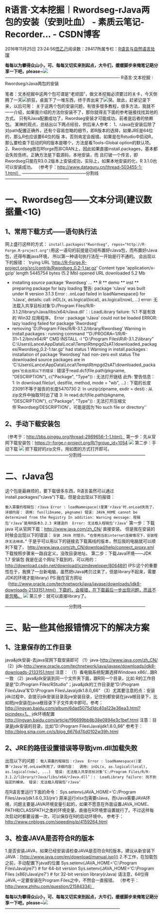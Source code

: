 
# R语言·文本挖掘︱Rwordseg-rJava两包的安装（安到吐血） - 素质云笔记-Recorder... - CSDN博客

2016年11月25日 23:24:56[悟乙己](https://me.csdn.net/sinat_26917383)阅读数：28417所属专栏：[R语言与自然语言处理](https://blog.csdn.net/column/details/13670.html)




**每每以为攀得众山小，可、每每又切实来到起点，大牛们，缓缓脚步来俺笔记葩分享一下吧，please~**![](https://img-blog.csdn.net/20161213101203247)
———————————————————————————
R语言·文本挖掘︱Rwordseg/rJava两包的安装

笔者：文本挖掘中这两个包可谓是“老顽固”，做文本挖掘必须要过的关卡，今天倒腾了一天![抓狂](http://static.blog.csdn.net/xheditor/xheditor_emot/default/crazy.gif)，桌面下了一堆东西，终于弄出来了![哭](http://static.blog.csdn.net/xheditor/xheditor_emot/default/cry.gif)。故此，赶紧记录下来，以后可用：
关于这两个包的安装问题，有很多很多教程，很多方法，我就不一一介绍，如果我介绍的方法你安装不了，那你就得去下面的参考链接找找其他的方式。
只有RJava配置成功了，Rwordseg安装才可能成功，前者是后者的依赖包。
某神的观点，总结出以下两点经验，供后来人参考：
1、rJava在安装后除了对path配置正确外，还有个容易忽略的细节，即R版本的选择，如果JRE是64位的，那么R也应该要64位的版
本，否则肯定会报错。如果是在Rstudio中启动R，那么要检查下启动的R的版本是哪个，方法是看Tools-Global option的默认项。
2、Rwordseg放在Rforge而非CRAN上，因此如果直接install.packages，基本都会失败告终。正确方法是下载源码，本地安装，而
且打破一个传言，即Rwordseg只能在R3.0.2版本上安装成功，实际上，如果本地安装的化，R 3.1.0也可以安装成功。
（参考于：http://www.dataguru.cn/thread-503455-1-1.html）
———————————————分割线———————————————

# 一、Rwordseg包——文本分词(建议数据量<1G)

## 1、常用下载方式——语句执行法
网上盛行这样的方式：
`install.packages("Rwordseg", repos="http://R-Forge.R-project.org")`用这一语句的前提是已经布置好rJava包，而布置好rJava包，还得布置java环境，
所以第一种语句执行法在一开始是行不通的。
会出现以下的报错：
`trying URL 'http://R-Forge.R-project.org/src/contrib/Rwordseg_0.2-1.tar.gz'
Content type 'application/x-gzip' length 5445754 bytes (5.2 Mb)
opened URL
downloaded 5.2 Mb
* installing *source* package 'Rwordseg' ...
** R
** demo
** inst
** preparing package for lazy loading
警告: package 'rJava' was built under R version 3.1.3
Error : .onLoad failed in loadNamespace() for 'rJava', details:
  call: inDL(x, as.logical(local), as.logical(now), ...)
  error: 无法载入共享目标对象‘D:/Program Files/R/R-3.1.2/library/rJava/libs/x64/rJava.dll’：:
  LoadLibrary failure:  %1 不是有效的 Win32 应用程序。
Error : package 'rJava' could not be loaded
ERROR: lazy loading failed for package 'Rwordseg'
* removing 'D:/Program Files/R/R-3.1.2/library/Rwordseg'
Warning in install.packages :
  running command '"D:/PROGRA~1/R/R-31~1.2/bin/x64/R" CMD INSTALL -l "D:\Program Files\R\R-3.1.2\library" C:\Users\Lance\AppData\Local\Temp\Rtmpgd2sAT/downloaded_packages/Rwordseg_0.2-1.tar.gz' had status 1
Warning in install.packages :
  installation of package ‘Rwordseg’ had non-zero exit status
The downloaded source packages are in
        ‘C:\Users\Lance\AppData\Local\Temp\Rtmpgd2sAT\downloaded_packages’`
也会出现以下的错误：
`错误于read.dcf(file.path(pkgname, "DESCRIPTION"), c("Package", "Type")) : 
  无法打开链结
此外: 警告信息：
1: In download.file(url, destfile, method, mode = "wb", ...) :
  下载的长度23091不等于报告的长度5470730
2: In unzip(zipname, exdir = dest) : 从zip文件中抽取1时出了错
3: In read.dcf(file.path(pkgname, "DESCRIPTION"), c("Package", "Type")) :
  无法打开压缩文件'Rwordseg/DESCRIPTION'，可能是因为'No such file or directory'`



## 2、手动下载安装包
（参考于：http://bbs.pinggu.org/thread-2989656-1-1.html）
第一步：先从官网下载安装包：https://r-forge.r-project.org/R/?group_id=1054
![](https://img-blog.csdn.net/20160312220041111)
第二步：手动下载
![](https://img-blog.csdn.net/20160312220200359)
把下载好的zip文件，用如图的方式打开即可。
———————————————分割线———————————————

# 二、rJava包
这个包是最麻烦的，要下载很多东西，R语言虽然可以通过install.packages("rJava")下载，但是会出现以下的报错：

`载入需要的程辑包：rJava
Error : loadNamespace()里算'rJava'时.onLoad失败了，详细内容：
  调用: fun(libname, pkgname)
  错误: JAVA_HOME cannot be determined from the Registry
In addition: Warning message:
程辑包‘rJava’是用R版本3.2.3 来建造的 
Error: 无法载入程辑包‘rJava’`
第一步：下载java
可从官网下载：http://www.java.com/zh_CN/
直接安装。
但是我在安装的时候会出现以下的错误：
`安装 JAVA 时提示，“在使用当前internet连接情况下，安装程序无法继续。”`
于是乎可以用以下的链接去下载离线的版本，然后我的电脑就可以顺利下载了，
http://www.java.com/zh_CN/download/help/connect_proxy.xml
下载按照步骤来一路自定义，没改目录地址。
第二步：下载Java环境——JDK 1.7 安装包
我是在这个网址下载到的，可以用的：http://download.csdn.net/download/jczmdeveloper/8064891
(PS:这个的重要性在于，我换了一台新电脑，虽然把rJava拷贝过来了，但是library不起来，需要JDK的环境才能library)
PS:我在官方网址（http://www.oracle.com/technetwork/java/javase/downloads/jdk8-downloads-2133151.html）下载的，会报错，在下载最后一步出现问题，而且不能忽略。
![](https://img-blog.csdn.net/20160312221838349)
第三步：就可以直接library了。

———————————————分割线———————————————

# 三、贴一些其他报错情况下的解决方案

## 1、注意保存的工作目录
java&jdk安装-去java官网下载安装即可
（1）java-http://www.java.com/zh_CN/
（2）jdk-http://www.oracle.com/technetwork/java/javase/downloads/jdk8-downloads-2133151.html
注意：
（1）看电脑系统配置选择Windows x86/...跟R一致
（2）java&jdk安装到同一个文件夹下面，跟R同一个目录，比如 R的工作目录是"D:/Program Files/RStudio"；java&jdk的工作目录是“D:\Program Files\Java”&“D:\Program Files\Java\jdk1.8.0_66”
（3）尤其要注意的点：安装jdk过程中，会提示jdk安装目录及jre安装目录，记住别都安装在java根目录下，比如把jre安装在java根目录下子文件夹中即可。参考：http://jingyan.baidu.com/album/6dad5075d1dc40a123e36ea3.html?picindex=1。
jdk环境配置
http://jingyan.baidu.com/article/f96699bb8b38e0894e3c1bef.html
注意：目录是jdk安装的目录，比如“D:\Program Files\Java\jdk1.8.0_66”
参考于：http://blog.sina.com.cn/s/blog_6676d74d0102w39h.html

## 2、JRE的路径设置错误等导致jvm.dll加载失败
出现以下的问题：
`载入需要的程辑包：rJava 
Error : loadNamespace()里算'rJava'时.onLoad失败了，详细内容： 
调用: inDL(x, as.logical(local), as.logical(now), ...) 
错误: 无法载入共享目标对象‘C:/Program Files/R/R-3.1.2/library/rJava/libs/x64/rJava.dll’：: 
LoadLibrary failure: 找不到指定的模块。
错误: 无法载入程辑包‘rJava’`

在R语言里运行下面的命令：
Sys.setenv(JAVA_HOME='C:/Program Files/Java/jdk1.6.0_33/jre')
原来运行xlsx包需要rJava，而rJava需要JAVA环境，问题主要是JAVA环境变量引起的，如果不愿意在外面设置JAVA_HOME、PATH和CLASSPATH之类的环境变量，直接在R环境里设置就行了。不过这样每次启动时都要设置一次，可以保存在R的启动环境中。
参考于：http://www.cnblogs.com/speeding/p/4159264.html

## 3、检查JAVA是否符合R的版本

1.是否安装JAVA，如果已经安装请检查JAVA是否符合R的版本。建议从新安装下JAVA：[http://www.java.com/en/download/manual.jsp]()
2.不工作，在加载包之前，手动配置下java的位置
Sys.setenv(JAVA_HOME='C:\Program Files\Java\jre7') \# for 64-bit version
Sys.setenv(JAVA_HOME='C:\Program Files (x86)\Java\jre7') \# for 32-bit version library(rJava)
请注意，64位得JAVA,一定要安装在Program Files之中，不然会一直报错。
（参考于：http://www.zhihu.com/question/21584334）

**每每以为攀得众山小，可、每每又切实来到起点，大牛们，缓缓脚步来俺笔记葩分享一下吧，please~**![](https://img-blog.csdn.net/20161213101203247)
———————————————————————————

